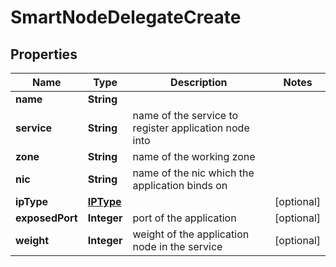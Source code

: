 
# SmartNodeDelegateCreate

## Properties
Name | Type | Description | Notes
------------ | ------------- | ------------- | -------------
**name** | **String** |  | 
**service** | **String** | name of the service to register application node into | 
**zone** | **String** | name of the working zone | 
**nic** | **String** | name of the nic which the application binds on | 
**ipType** | [**IPType**](IPType.md) |  |  [optional]
**exposedPort** | **Integer** | port of the application |  [optional]
**weight** | **Integer** | weight of the application node in the service |  [optional]



